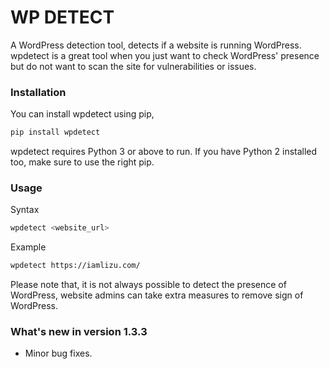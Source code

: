 # WP DETECT
A WordPress detection tool, detects if a website is running WordPress. wpdetect is a great tool when you just want to check WordPress' presence but do not want to scan the site for vulnerabilities or issues.  
### Installation
You can install wpdetect using pip,
```sh
pip install wpdetect
```
wpdetect requires Python 3 or above to run. If you have Python 2 installed too, make sure to use the right pip.

### Usage
Syntax
```sh
wpdetect <website_url>
```
Example
```sh
wpdetect https://iamlizu.com/
```

Please note that, it is not always possible to detect the presence of WordPress, website admins can take extra measures to remove sign of WordPress.

### What's new in version 1.3.3
* Minor bug fixes.